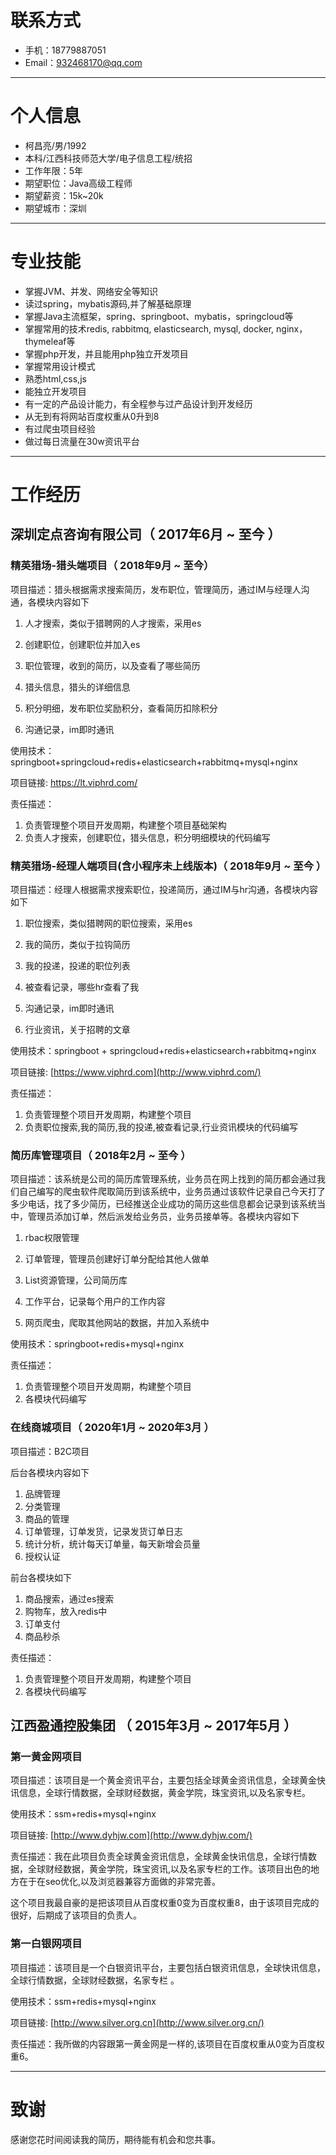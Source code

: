 
# 联系方式
- 手机：18779887051
- Email：932468170@qq.com

---

# 个人信息

 - 柯昌亮/男/1992
 - 本科/江西科技师范大学/电子信息工程/统招
 - 工作年限：5年
 - 期望职位：Java高级工程师
 - 期望薪资：15k~20k
 - 期望城市：深圳

---

# 专业技能

 - 掌握JVM、并发、网络安全等知识
 - 读过spring，mybatis源码,并了解基础原理
 - 掌握Java主流框架，spring、springboot、mybatis，springcloud等
 - 掌握常用的技术redis, rabbitmq, elasticsearch, mysql, docker, nginx，thymeleaf等
 - 掌握php开发，并且能用php独立开发项目
 - 掌握常用设计模式
 - 熟悉html,css,js
 - 能独立开发项目
 - 有一定的产品设计能力，有全程参与过产品设计到开发经历
 - 从无到有将网站百度权重从0升到8
 - 有过爬虫项目经验
 - 做过每日流量在30w资讯平台

---

# 工作经历
## 深圳定点咨询有限公司（ 2017年6月 ~ 至今 ）

### 精英猎场-猎头端项目（ 2018年9月 ~ 至今）
项目描述：猎头根据需求搜索简历，发布职位，管理简历，通过IM与经理人沟通，各模块内容如下

1. 人才搜索，类似于猎聘网的人才搜索，采用es

2. 创建职位，创建职位并加入es

3. 职位管理，收到的简历，以及查看了哪些简历

4. 猎头信息，猎头的详细信息

5. 积分明细，发布职位奖励积分，查看简历扣除积分

6. 沟通记录，im即时通讯

使用技术：springboot+springcloud+redis+elasticsearch+rabbitmq+mysql+nginx

项目链接: https://lt.viphrd.com/

责任描述：

1. 负责管理整个项目开发周期，构建整个项目基础架构
2. 负责人才搜索，创建职位，猎头信息，积分明细模块的代码编写


### 精英猎场-经理人端项目(含小程序未上线版本)（ 2018年9月 ~ 至今 ）
项目描述：经理人根据需求搜索职位，投递简历，通过IM与hr沟通，各模块内容如下

1. 职位搜索，类似猎聘网的职位搜索，采用es

2. 我的简历，类似于拉钩简历

3. 我的投递，投递的职位列表

4. 被查看记录，哪些hr查看了我

5. 沟通记录，im即时通讯

6. 行业资讯，关于招聘的文章

使用技术：springboot + springcloud+redis+elasticsearch+rabbitmq+nginx

项目链接: [https://www.viphrd.com](http://www.viphrd.com/)

责任描述：

1. 负责管理整个项目开发周期，构建整个项目
2. 负责职位搜索,我的简历,我的投递,被查看记录,行业资讯模块的代码编写


### 简历库管理项目（ 2018年2月 ~ 至今 ）

项目描述：该系统是公司的简历库管理系统，业务员在网上找到的简历都会通过我们自己编写的爬虫软件爬取简历到该系统中，业务员通过该软件记录自己今天打了多少电话，找了多少简历，已经推送企业成功的简历这些信息都会记录到该系统当中，管理员添加订单，然后派发给业务员，业务员接单等。各模块内容如下

1. rbac权限管理

2. 订单管理，管理员创建好订单分配给其他人做单

3. List资源管理，公司简历库

4. 工作平台，记录每个用户的工作内容

5. 网页爬虫，爬取其他网站的数据，并加入系统中

使用技术：springboot+redis+mysql+nginx

责任描述：

1. 负责管理整个项目开发周期，构建整个项目
2. 各模块代码编写

### 在线商城项目（ 2020年1月 ~ 2020年3月 ）

项目描述：B2C项目

后台各模块内容如下

1. 品牌管理
2. 分类管理
3. 商品的管理
4. 订单管理，订单发货，记录发货订单日志
5. 统计分析，统计每天订单量，每天新增会员量
6. 授权认证

前台各模块如下

1. 商品搜索，通过es搜索
2. 购物车，放入redis中
3. 订单支付
4. 商品秒杀

责任描述：

1. 负责管理整个项目开发周期，构建整个项目
2. 各模块代码编写


## 江西盈通控股集团 （ 2015年3月 ~ 2017年5月 ）

### 第一黄金网项目
项目描述：该项目是一个黄金资讯平台，主要包括全球黄金资讯信息，全球黄金快讯信息，全球行情数据，全球财经数据，黄金学院，珠宝资讯,以及名家专栏。

使用技术：ssm+redis+mysql+nginx

项目链接: [http://www.dyhjw.com](http://www.dyhjw.com/)

责任描述：我在此项目负责全球黄金资讯信息，全球黄金快讯信息，全球行情数据，全球财经数据，黄金学院，珠宝资讯,以及名家专栏的工作。该项目出色的地方在于在seo优化,以及浏览器兼容方面做的非常完善。

这个项目我最自豪的是把该项目从百度权重0变为百度权重8，由于该项目完成的很好，后期成了该项目的负责人。 


### 第一白银网项目
项目描述：该项目是一个白银资讯平台，主要包括白银资讯信息，全球快讯信息，全球行情数据，全球财经数据，名家专栏 。

使用技术：ssm+redis+mysql+nginx

项目链接:  [http://www.silver.org.cn](http://www.silver.org.cn/)

责任描述：我所做的内容跟第一黄金网是一样的,该项目在百度权重从0变为百度权重6。 

---

# 致谢
感谢您花时间阅读我的简历，期待能有机会和您共事。
